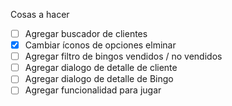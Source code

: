 Cosas a hacer

- [ ] Agregar buscador de clientes
- [x] Cambiar íconos de opciones elminar
- [ ] Agregar filtro de bingos vendidos / no vendidos
- [ ] Agregar dialogo de detalle de cliente
- [ ] Agregar dialogo de detalle de Bingo
- [ ] Agregar funcionalidad para jugar
